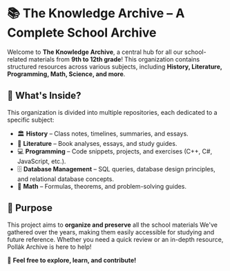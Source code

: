 # 📚 The Knowledge Archive – A Complete School Archive  

Welcome to **The Knowledge Archive**, a central hub for all our school-related materials from **9th to 12th grade**! This organization contains structured resources across various subjects, including **History, Literature, Programming, Math, Science, and more**.  

## 📂 What's Inside?  

This organization is divided into multiple repositories, each dedicated to a specific subject:  

- 🏛 **History** – Class notes, timelines, summaries, and essays.  
- 📖 **Literature** – Book analyses, essays, and study guides.  
- 💻 **Programming** – Code snippets, projects, and exercises (C++, C#, JavaScript, etc.).
- 🗄 **Database Management** – SQL queries, database design principles, and relational database concepts.
- 🔢 **Math** – Formulas, theorems, and problem-solving guides.  

## 🎯 Purpose  

This project aims to **organize and preserve** all the school materials We've gathered over the years, making them easily accessible for studying and future reference. Whether you need a quick review or an in-depth resource, Pollák Archive is here to help!  

🚀 **Feel free to explore, learn, and contribute!**  
